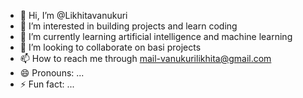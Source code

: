 - 👋 Hi, I’m @Likhitavanukuri
- 👀 I’m interested in building projects and learn coding
- 🌱 I’m currently learning artificial intelligence and machine learning
- 💞️ I’m looking to collaborate on basi projects
- 📫 How to reach me through mail-vanukurilikhita@gmail.com
- 😄 Pronouns: ...
- ⚡ Fun fact: ...

<!---
Likhitavanukuri/Likhitavanukuri is a ✨ special ✨ repository because its `README.md` (this file) appears on your GitHub profile.
You can click the Preview link to take a look at your changes.
--->
